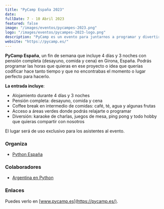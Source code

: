 ```yaml
---
title: "PyCamp España 2023"
date: 
fullDate: 7 - 10 Abril 2023
featured: false
image: "/images/eventos/pycampes-2023.png"
logo: "/images/eventos/pycampes-2023-logo.png"
description: "PyCamp es un evento para juntarnos a programar y divertirnos durante el fin de semana. Las personas que asisten proponen los proyectos Open Source en los que desean trabajar durante estos días (o alguna idea un poco loca que quieran implementar) y el resto se anota para colaborar y trabajar en esos proyectos." 
website: "https://pycamp.es/"
---
```


**PyCamp España**, un fin de semana que incluye 4 días y 3 noches con pensión completa (desayuno, comida y cena) en Girona, España. Podrás programar las horas que quieras en ese proyecto o idea que querías codificar hace tanto tiempo y que no encontrabas el momento o lugar perfecto para hacerlo. 

**La entrada incluye**:

- Alojamiento durante 4 días y 3 noches
- Pensión completa: desayuno, comida y cena
- Coffee break en intermedio de comidas: café, té, agua y algunas frutas
- Acceso a áreas verdes donde podrás relajarte o programar
- Diversión: karaoke de charlas, juegos de mesa, ping pong y todo hobby que quieras compartir con nosotros

El lugar será de uso exclusivo para los asistentes al evento.


### Organiza
- [Python España](https://www.es.python.org/)

### Colaboradores
- [Argentina en Python](https://argentinaenpython.com/) 

### Enlaces
Puedes verlo en [www.pycamp.es](https://pycamp.es/).
